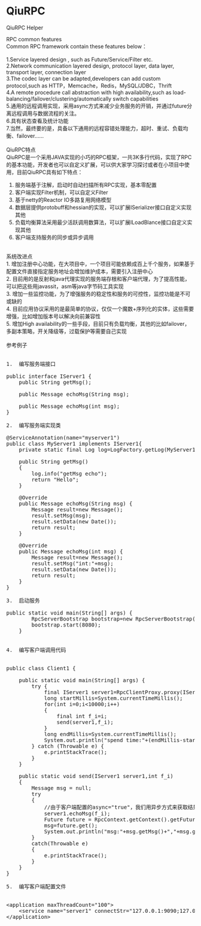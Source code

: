 # QiuRPC
QiuRPC Helper


RPC common features<br/>
Common RPC framework contain these features below：<br/>
<br/>
1.Service layered design , such as Future/Service/Filter etc.<br/>
2.Network communication layered design, protocol layer, data layer, transport layer, connection layer<br/>
3.The codec layer can be adapted,developers can add custom protocol,such as HTTP，Memcache，Redis，MySQL/JDBC，Thrift<br/>
4.A remote procedure call abstraction with high availability,such as load-balancing/failover/clustering/automatically switch capabilities<br/>
5.通用的远程调用实现，采用async方式来减少业务服务的开销，并通过future分离远程调用与数据流程的关注。<br/>
6.具有状态查看及统计功能<br/>
7.当然，最终要的是，具备以下通用的远程容错处理能力，超时、重试、负载均衡、failover……<br/>
<br/>
QiuRPC特点<br/>
QiuRPC是一个采用JAVA实现的小巧的RPC框架，一共3K多行代码，实现了RPC的基本功能，开发者也可以自定义扩展，可以供大家学习探讨或者在小项目中使用，目前QiuRPC具有如下特点：<br/>
1.	服务端基于注解，启动时自动扫描所有RPC实现，基本零配置<br/>
2.	客户端实现Filter机制，可以自定义Filter<br/>
3.	基于netty的Reactor  IO多路复用网络模型<br/>
4.	数据层提供protobuff和hessian的实现，可以扩展ISerializer接口自定义实现其他<br/>
5.	负载均衡算法采用最少活跃调用数算法，可以扩展ILoadBlance接口自定义实现其他<br/>
6.	客户端支持服务的同步或异步调用<br/>

<br/>
系统改进点<br/>
1.	增加注册中心功能，在大项目中，一个项目可能依赖成百上千个服务，如果基于配置文件直接指定服务地址会增加维护成本，需要引入注册中心<br/>
2.	目前用的是反射和java代理实现的服务端存根和客户端代理，为了提高性能，可以把这些用javassit，asm等java字节码工具实现<br/>
3.	增加一些监控功能，为了增强服务的稳定性和服务的可控性，监控功能是不可或缺的<br/>
4.	目前应用协议采用的是最简单的协议，仅仅一个魔数+序列化的实体，这些需要增强，比如增加版本号以解决向前兼容性<br/>
5.	增加High availability的一些手段，目前只有负载均衡，其他的比如failover，多副本策略，开关降级等，过载保护等需要自己实现<br/>
<br/>
参考例子<br/>

<pre>

1.	编写服务端接口

public interface IServer1 {
	public String getMsg();
	
	public Message echoMsg(String msg);
	
	public Message echoMsg(int msg);
}

2.	编写服务端实现类

@ServiceAnnotation(name="myserver1")
public class MyServer1 implements IServer1{
	private static final Log log=LogFactory.getLog(MyServer1.class);
	
	public String getMsg()
	{
		log.info("getMsg echo");
		return "Hello";
	}

	@Override
	public Message echoMsg(String msg) {
		Message result=new Message();
		result.setMsg(msg);
		result.setData(new Date());
		return result;
	}

	@Override
	public Message echoMsg(int msg) {
		Message result=new Message();
		result.setMsg("int:"+msg);
		result.setData(new Date());
		return result;
	}
}

3.	启动服务

public static void main(String[] args) {
		RpcServerBootstrap bootstrap=new RpcServerBootstrap();
		bootstrap.start(8080);
	}


4.	编写客户端调用代码


public class Client1 {
	
	public static void main(String[] args) {
		try {
			final IServer1 server1=RpcClientProxy.proxy(IServer1.class,"server1" , "myserver1");
			long startMillis=System.currentTimeMillis();
			for(int i=0;i<10000;i++)
			{
				final int f_i=i;
				send(server1,f_i);
			}
			long endMillis=System.currentTimeMillis();
			System.out.println("spend time:"+(endMillis-startMillis));
		} catch (Throwable e) {
			e.printStackTrace();
		}
	}
	
	public static void send(IServer1 server1,int f_i)
	{
		Message msg = null;
		try
		{
			//由于客户端配置的async="true"，我们用异步方式来获取结果，如果是同步方式，直接msg=server1.echoMsg(f_i)即可
			server1.echoMsg(f_i);
			Future<Message> future = RpcContext.getContext().getFuture();
			msg=future.get();
			System.out.println("msg:"+msg.getMsg()+","+msg.getData());
		}
		catch(Throwable e)
		{
			e.printStackTrace();
		}
	}
}

5.	编写客户端配置文件


&lt;application maxThreadCount="100"&gt;
	&lt;service name="server1" connectStr="127.0.0.1:9090;127.0.0.1:8080" maxConnection="100" async="true"&gt;&lt;/service&gt;
&lt;/application&gt;


</pre>
